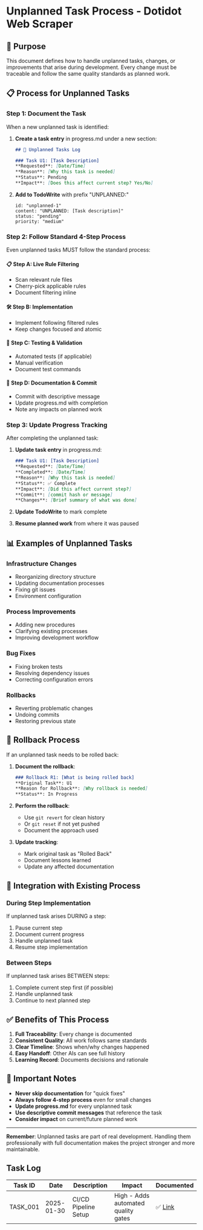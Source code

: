 # Unplanned Task Process - Dotidot Web Scraper

## 🎯 Purpose

This document defines how to handle unplanned tasks, changes, or improvements that arise during development. Every change must be traceable and follow the same quality standards as planned work.

## 📋 Process for Unplanned Tasks

### **Step 1: Document the Task**

When a new unplanned task is identified:

1. **Create a task entry** in progress.md under a new section:
   ```markdown
   ## 🔧 Unplanned Tasks Log

   ### Task U1: [Task Description]
   **Requested**: [Date/Time]
   **Reason**: [Why this task is needed]
   **Status**: Pending
   **Impact**: [Does this affect current step? Yes/No]
   ```

2. **Add to TodoWrite** with prefix "UNPLANNED:"
   ```
   id: "unplanned-1"
   content: "UNPLANNED: [Task description]"
   status: "pending"
   priority: "medium"
   ```

### **Step 2: Follow Standard 4-Step Process**

Even unplanned tasks MUST follow the standard process:

#### **📋 Step A: Live Rule Filtering**
- Scan relevant rule files
- Cherry-pick applicable rules
- Document filtering inline

#### **🛠️ Step B: Implementation**
- Implement following filtered rules
- Keep changes focused and atomic

#### **🧪 Step C: Testing & Validation**
- Automated tests (if applicable)
- Manual verification
- Document test commands

#### **📝 Step D: Documentation & Commit**
- Commit with descriptive message
- Update progress.md with completion
- Note any impacts on planned work

### **Step 3: Update Progress Tracking**

After completing the unplanned task:

1. **Update task entry** in progress.md:
   ```markdown
   ### Task U1: [Task Description]
   **Requested**: [Date/Time]
   **Completed**: [Date/Time]
   **Reason**: [Why this task is needed]
   **Status**: ✅ Complete
   **Impact**: [Did this affect current step?]
   **Commit**: [commit hash or message]
   **Changes**: [Brief summary of what was done]
   ```

2. **Update TodoWrite** to mark complete

3. **Resume planned work** from where it was paused

## 📊 Examples of Unplanned Tasks

### **Infrastructure Changes**
- Reorganizing directory structure
- Updating documentation processes
- Fixing git issues
- Environment configuration

### **Process Improvements**
- Adding new procedures
- Clarifying existing processes
- Improving development workflow

### **Bug Fixes**
- Fixing broken tests
- Resolving dependency issues
- Correcting configuration errors

### **Rollbacks**
- Reverting problematic changes
- Undoing commits
- Restoring previous state

## 🔄 Rollback Process

If an unplanned task needs to be rolled back:

1. **Document the rollback**:
   ```markdown
   ### Rollback R1: [What is being rolled back]
   **Original Task**: U1
   **Reason for Rollback**: [Why rollback is needed]
   **Status**: In Progress
   ```

2. **Perform the rollback**:
   - Use `git revert` for clean history
   - Or `git reset` if not yet pushed
   - Document the approach used

3. **Update tracking**:
   - Mark original task as "Rolled Back"
   - Document lessons learned
   - Update any affected documentation

## 📝 Integration with Existing Process

### **During Step Implementation**
If unplanned task arises DURING a step:
1. Pause current step
2. Document current progress
3. Handle unplanned task
4. Resume step implementation

### **Between Steps**
If unplanned task arises BETWEEN steps:
1. Complete current step first (if possible)
2. Handle unplanned task
3. Continue to next planned step

## ✅ Benefits of This Process

1. **Full Traceability**: Every change is documented
2. **Consistent Quality**: All work follows same standards
3. **Clear Timeline**: Shows when/why changes happened
4. **Easy Handoff**: Other AIs can see full history
5. **Learning Record**: Documents decisions and rationale

## 🚨 Important Notes

- **Never skip documentation** for "quick fixes"
- **Always follow 4-step process** even for small changes
- **Update progress.md** for every unplanned task
- **Use descriptive commit messages** that reference the task
- **Consider impact** on current/future planned work

---

**Remember**: Unplanned tasks are part of real development. Handling them professionally with full documentation makes the project stronger and more maintainable.

## Task Log

| Task ID | Date | Description | Impact | Documented |
|---------|------|-------------|--------|------------|
| TASK_001 | 2025-01-30 | CI/CD Pipeline Setup | High - Adds automated quality gates | ✅ [Link](unplanned_tasks/TASK_001_CICD_SETUP.md) |